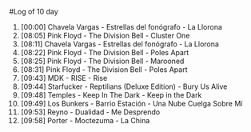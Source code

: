 #Log of 10 day

1. [00:00] Chavela Vargas - Estrellas del fonógrafo - La Llorona
1. [08:05] Pink Floyd - The Division Bell - Cluster One
1. [08:11] Chavela Vargas - Estrellas del fonógrafo - La Llorona
1. [08:22] Pink Floyd - The Division Bell - Poles Apart
1. [08:25] Pink Floyd - The Division Bell - Marooned
1. [08:31] Pink Floyd - The Division Bell - Poles Apart
1. [09:43] MDK - RISE - Rise
1. [09:44] Starfucker - Reptilians (Deluxe Edition) - Bury Us Alive
1. [09:48] Temples - Keep In The Dark - Keep in the Dark
1. [09:49] Los Bunkers - Barrio Estación - Una Nube Cuelga Sobre Mí
1. [09:53] Reyno - Dualidad - Me Desprendo
1. [09:58] Porter - Moctezuma - La China
